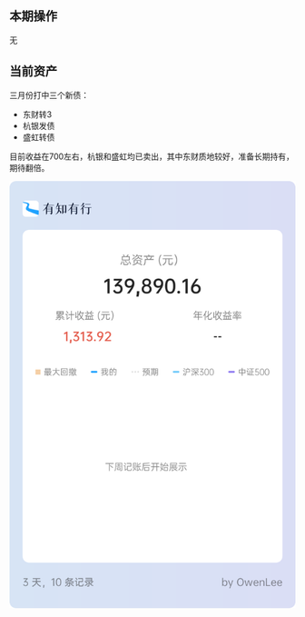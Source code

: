## 本期操作

无

## 当前资产

三月份打中三个新债：

- 东财转3
- 杭银发债
- 盛虹转债

目前收益在700左右，杭银和盛虹均已卖出，其中东财质地较好，准备长期持有，期待翻倍。

![image](images/2021-04-24.png)